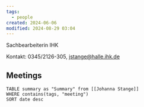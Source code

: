 ```yaml
---
tags:
  - people
created: 2024-06-06
modified: 2024-08-29 03:04
---
```

Sachbearbeiterin IHK

Kontakt: 0345/2126-305, jstange@halle.ihk.de

## Meetings

```dataview
TABLE summary as "Summary" from [[Johanna Stange]]
WHERE contains(tags, "meeting")
SORT date desc
```
